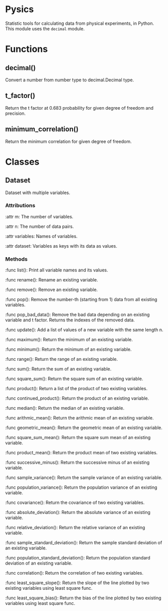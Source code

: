 # Pysics
Statistic tools for calculating data from physical experiments, in Python.
This module uses the `decimal` module.

# Functions
## decimal()
Convert a number from number type to decimal.Decimal type.
## t_factor()
Return the t factor at 0.683 probability for given degree of freedom and precision.
## minimum_correlation()
Return the minimum correlation for given degree of freedom.

# Classes

## Dataset
Dataset with multiple variables.

### Attributions
:attr m: The number of variables.

:attr n: The number of data pairs.

:attr variables: Names of variables.

:attr dataset: Variables as keys with its data as values.

### Methods
:func list(): Print all variable names and its values.

:func rename(): Rename an existing variable.

:func remove(): Remove an existing variable.

:func pop(): Remove the number-th (starting from 1) data from all existing variables.

:func pop_bad_data(): Remove the bad data depending on an existing variable and t factor. Returns the indexes of the removed data.

:func update(): Add a list of values of a new variable with the same length n.

:func maximum(): Return the minimum of an existing variable.

:func minimum(): Return the minimum of an existing variable.

:func range(): Return the range of an existing variable.

:func sum(): Return the sum of an existing variable.

:func square_sum(): Return the square sum of an existing variable.

:func product(): Return a list of the product of two existing variables.

:func continued_product(): Return the product of an existing variable.

:func median(): Return the median of an existing variable.

:func arithmic_mean(): Return the arithmic mean of an existing variable.

:func geometric_mean(): Return the geometric mean of an existing variable.

:func square_sum_mean(): Return the square sum mean of an existing variable.

:func product_mean(): Return the product mean of two existing variables.

:func successive_minus(): Return the successive minus of an existing variable.

:func sample_variance(): Return the sample variance of an existing variable.

:func population_variance(): Return the population variance of an existing variable.

:func covariance(): Return the covariance of two existing variables.

:func absolute_deviation(): Return the absolute variance of an existing variable.

:func relative_deviation(): Return the relative variance of an existing variable.

:func sample_standard_deviation(): Return the sample standard deviation of an existing variable.

:func population_standard_deviation(): Return the population standard deviation of an existing variable.

:func correlation(): Return the correlation of two existing variables.

:func least_square_slope(): Return the slope of the line plotted by two existing variables using least square func.

:func least_square_bias(): Return the bias of the line plotted by two existing variables using least square func.
